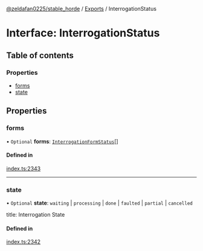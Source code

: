 [@zeldafan0225/stable_horde](../../README.md) / [Exports](../modules.md) / InterrogationStatus

# Interface: InterrogationStatus

## Table of contents

### Properties

- [forms](InterrogationStatus.md#forms)
- [state](InterrogationStatus.md#state)

## Properties

### forms

• `Optional` **forms**: [`InterrogationFormStatus`](InterrogationFormStatus.md)[]

#### Defined in

[index.ts:2343](https://github.com/MrlolDev/stable_horde/blob/2389aa8/index.ts#L2343)

___

### state

• `Optional` **state**: `waiting` \| `processing` \| `done` \| `faulted` \| `partial` \| `cancelled`

title: Interrogation State

#### Defined in

[index.ts:2342](https://github.com/MrlolDev/stable_horde/blob/2389aa8/index.ts#L2342)
